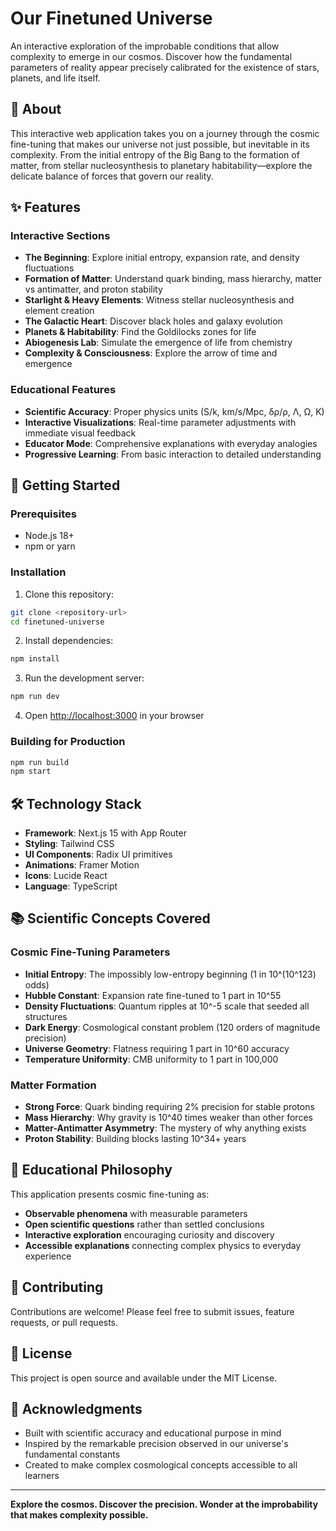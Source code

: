 # Our Finetuned Universe

An interactive exploration of the improbable conditions that allow complexity to emerge in our cosmos. Discover how the fundamental parameters of reality appear precisely calibrated for the existence of stars, planets, and life itself.

## 🌌 About

This interactive web application takes you on a journey through the cosmic fine-tuning that makes our universe not just possible, but inevitable in its complexity. From the initial entropy of the Big Bang to the formation of matter, from stellar nucleosynthesis to planetary habitability—explore the delicate balance of forces that govern our reality.

## ✨ Features

### Interactive Sections
- **The Beginning**: Explore initial entropy, expansion rate, and density fluctuations
- **Formation of Matter**: Understand quark binding, mass hierarchy, matter vs antimatter, and proton stability  
- **Starlight & Heavy Elements**: Witness stellar nucleosynthesis and element creation
- **The Galactic Heart**: Discover black holes and galaxy evolution
- **Planets & Habitability**: Find the Goldilocks zones for life
- **Abiogenesis Lab**: Simulate the emergence of life from chemistry
- **Complexity & Consciousness**: Explore the arrow of time and emergence

### Educational Features
- **Scientific Accuracy**: Proper physics units (S/k, km/s/Mpc, δρ/ρ, Λ, Ω, K)
- **Interactive Visualizations**: Real-time parameter adjustments with immediate visual feedback
- **Educator Mode**: Comprehensive explanations with everyday analogies
- **Progressive Learning**: From basic interaction to detailed understanding

## 🚀 Getting Started

### Prerequisites
- Node.js 18+ 
- npm or yarn

### Installation

1. Clone this repository:
```bash
git clone <repository-url>
cd finetuned-universe
```

2. Install dependencies:
```bash
npm install
```

3. Run the development server:
```bash
npm run dev
```

4. Open [http://localhost:3000](http://localhost:3000) in your browser

### Building for Production

```bash
npm run build
npm start
```

## 🛠️ Technology Stack

- **Framework**: Next.js 15 with App Router
- **Styling**: Tailwind CSS
- **UI Components**: Radix UI primitives
- **Animations**: Framer Motion
- **Icons**: Lucide React
- **Language**: TypeScript

## 📚 Scientific Concepts Covered

### Cosmic Fine-Tuning Parameters
- **Initial Entropy**: The impossibly low-entropy beginning (1 in 10^(10^123) odds)
- **Hubble Constant**: Expansion rate fine-tuned to 1 part in 10^55
- **Density Fluctuations**: Quantum ripples at 10^-5 scale that seeded all structures
- **Dark Energy**: Cosmological constant problem (120 orders of magnitude precision)
- **Universe Geometry**: Flatness requiring 1 part in 10^60 accuracy
- **Temperature Uniformity**: CMB uniformity to 1 part in 100,000

### Matter Formation
- **Strong Force**: Quark binding requiring 2% precision for stable protons
- **Mass Hierarchy**: Why gravity is 10^40 times weaker than other forces
- **Matter-Antimatter Asymmetry**: The mystery of why anything exists
- **Proton Stability**: Building blocks lasting 10^34+ years

## 🎯 Educational Philosophy

This application presents cosmic fine-tuning as:
- **Observable phenomena** with measurable parameters
- **Open scientific questions** rather than settled conclusions  
- **Interactive exploration** encouraging curiosity and discovery
- **Accessible explanations** connecting complex physics to everyday experience

## 🤝 Contributing

Contributions are welcome! Please feel free to submit issues, feature requests, or pull requests.

## 📄 License

This project is open source and available under the MIT License.

## 🙏 Acknowledgments

- Built with scientific accuracy and educational purpose in mind
- Inspired by the remarkable precision observed in our universe's fundamental constants
- Created to make complex cosmological concepts accessible to all learners

---

**Explore the cosmos. Discover the precision. Wonder at the improbability that makes complexity possible.**
